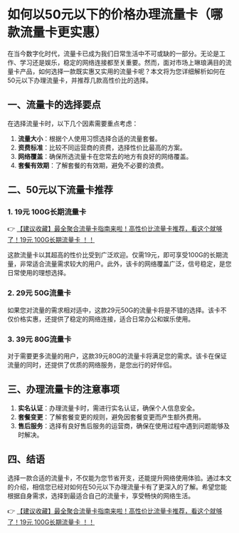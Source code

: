 # 如何以50元以下的价格办理流量卡（哪款流量卡更实惠）

在当今数字化时代，流量卡已成为我们日常生活中不可或缺的一部分。无论是工作、学习还是娱乐，稳定的网络连接都至关重要。然而，面对市场上琳琅满目的流量卡产品，如何选择一款既实惠又实用的流量卡呢？本文将为您详细解析如何在50元以下办理流量卡，并推荐几款高性价比的选择。

## 一、流量卡的选择要点

在选择流量卡时，以下几个因素需要重点考虑：

1. **流量大小**：根据个人使用习惯选择合适的流量套餐。
2. **资费标准**：比较不同运营商的资费，选择性价比最高的方案。
3. **网络覆盖**：确保所选流量卡在您常去的地方有良好的网络覆盖。
4. **套餐有效期**：了解套餐的有效期，避免不必要的浪费。

## 二、50元以下流量卡推荐

### 1. 19元 100G长期流量卡

👉 [【建议收藏】最全聚合流量卡指南来啦！高性价比流量卡推荐，看这个就够了！19元 100G长期流量卡 ！！](https://bit.ly/Liuliangka)

这款流量卡以其超高的性价比受到广泛欢迎。仅需19元，即可享受100G的长期流量，非常适合流量需求较大的用户。此外，该卡的网络覆盖广泛，信号稳定，是您日常使用的理想选择。

### 2. 29元 50G流量卡

如果您对流量的需求相对适中，这款29元50G的流量卡将是不错的选择。该卡不仅价格实惠，还提供了稳定的网络连接，适合日常办公和娱乐使用。

### 3. 39元 80G流量卡

对于需要更多流量的用户，这款39元80G的流量卡将满足您的需求。该卡在保证流量的同时，还提供了优质的网络服务，是您出行的好伴侣。

## 三、办理流量卡的注意事项

1. **实名认证**：办理流量卡时，需进行实名认证，确保个人信息安全。
2. **套餐变更**：了解套餐变更的规则，避免因套餐变更而产生额外费用。
3. **售后服务**：选择有良好售后服务的运营商，确保在使用过程中遇到问题能够及时解决。

## 四、结语

选择一款合适的流量卡，不仅能为您节省开支，还能提升网络使用体验。通过本文的介绍，相信您已经对如何在50元以下办理流量卡有了更深入的了解。希望您能根据自身需求，选择到最适合自己的流量卡，享受畅快的网络生活。

👉 [【建议收藏】最全聚合流量卡指南来啦！高性价比流量卡推荐，看这个就够了！19元 100G长期流量卡 ！！](https://bit.ly/Liuliangka)